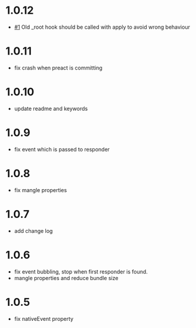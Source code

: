 # 1.0.12

- [#1](https://github.com/duxiaofeng-github/preact-responder-event-plugin/pull/1) Old \_root hook should be called with apply to avoid wrong behaviour

# 1.0.11

- fix crash when preact is committing

# 1.0.10

- update readme and keywords

# 1.0.9

- fix event which is passed to responder

# 1.0.8

- fix mangle properties

# 1.0.7

- add change log

# 1.0.6

- fix event bubbling, stop when first responder is found.
- mangle properties and reduce bundle size

# 1.0.5

- fix nativeEvent property
